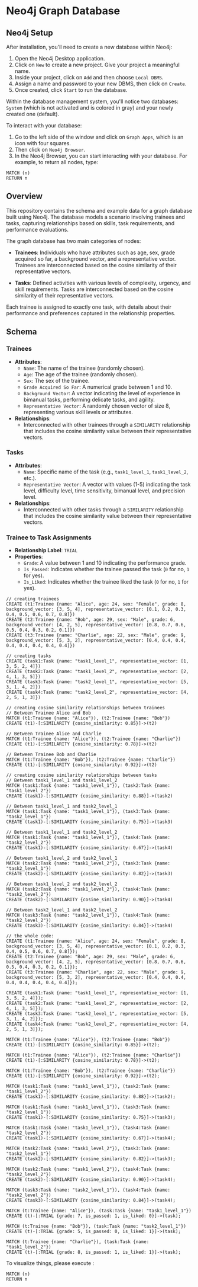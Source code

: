 # Neo4j Graph Database

## Neo4j Setup

After installation, you'll need to create a new database within Neo4j:

1. Open the Neo4j Desktop application.
2. Click on `New` to create a new project. Give your project a meaningful name.
3. Inside your project, click on `Add` and then choose `Local DBMS`.
4. Assign a name and password to your new DBMS, then click on `Create`.
5. Once created, click `Start` to run the database.

Within the database management system, you'll notice two databases: `System` (which is not activated and is colored in gray) and your newly created one (default).

To interact with your database:

1. Go to the left side of the window and click on `Graph Apps`, which is an icon with four squares.
2. Then click on `Neo4j Browser`.
3. In the Neo4j Browser, you can start interacting with your database. For example, to return all nodes, type:

```cypher
MATCH (n)
RETURN n
```

## Overview

This repository contains the schema and example data for a graph database built using Neo4j. The database models a scenario involving trainees and tasks, capturing relationships based on skills, task requirements, and performance evaluations.

The graph database has two main categories of nodes:

- **Trainees**: Individuals who have attributes such as age, sex, grade acquired so far, a background vector, and a representative vector. Trainees are interconnected based on the cosine similarity of their representative vectors.
  
- **Tasks**: Defined activities with various levels of complexity, urgency, and skill requirements. Tasks are interconnected based on the cosine similarity of their representative vectors.

Each trainee is assigned to exactly one task, with details about their performance and preferences captured in the relationship properties.

## Schema

### Trainees

- **Attributes**:
  - `Name`: The name of the trainee (randomly chosen).
  - `Age`: The age of the trainee (randomly chosen).
  - `Sex`: The sex of the trainee.
  - `Grade Acquired So Far`: A numerical grade between 1 and 10.
  - `Background Vector`: A vector indicating the level of experience in bimanual tasks, performing delicate tasks, and agility.
  - `Representative Vector`: A randomly chosen vector of size 8, representing various skill levels or attributes.
- **Relationships**:
  - Interconnected with other trainees through a `SIMILARITY` relationship that includes the cosine similarity value between their representative vectors.

### Tasks

- **Attributes**:
  - `Name`: Specific name of the task (e.g., `task1_level_1`, `task1_level_2`, etc.).
  - `Representative Vector`: A vector with values (1-5) indicating the task level, difficulty level, time sensitivity, bimanual level, and precision level.
- **Relationships**:
  - Interconnected with other tasks through a `SIMILARITY` relationship that includes the cosine similarity value between their representative vectors.

### Trainee to Task Assignments

- **Relationship Label**: `TRIAL`
- **Properties**:
  - `Grade`: A value between 1 and 10 indicating the performance grade.
  - `Is_Passed`: Indicates whether the trainee passed the task (`0` for no, `1` for yes).
  - `Is_Liked`: Indicates whether the trainee liked the task (`0` for no, `1` for yes).



```cypher
// creating trainees
CREATE (t1:Trainee {name: "Alice", age: 24, sex: "Female", grade: 8, background_vector: [3, 5, 4], representative_vector: [0.1, 0.2, 0.3, 0.4, 0.5, 0.6, 0.7, 0.8]})
CREATE (t2:Trainee {name: "Bob", age: 29, sex: "Male", grade: 6, background_vector: [4, 2, 5], representative_vector: [0.8, 0.7, 0.6, 0.5, 0.4, 0.3, 0.2, 0.1]})
CREATE (t3:Trainee {name: "Charlie", age: 22, sex: "Male", grade: 9, background_vector: [5, 3, 2], representative_vector: [0.4, 0.4, 0.4, 0.4, 0.4, 0.4, 0.4, 0.4]})
```

```cypher
// creating tasks
CREATE (task1:Task {name: "task1_level_1", representative_vector: [1, 3, 5, 2, 4]})
CREATE (task2:Task {name: "task1_level_2", representative_vector: [2, 4, 1, 3, 5]})
CREATE (task3:Task {name: "task2_level_1", representative_vector: [5, 3, 1, 4, 2]})
CREATE (task4:Task {name: "task2_level_2", representative_vector: [4, 2, 5, 1, 3]})
```

```cypher
// creating cosine similarity relationships between trainees
// Between Trainee Alice and Bob
MATCH (t1:Trainee {name: "Alice"}), (t2:Trainee {name: "Bob"})
CREATE (t1)-[:SIMILARITY {cosine_similarity: 0.85}]->(t2)

// Between Trainee Alice and Charlie
MATCH (t1:Trainee {name: "Alice"}), (t2:Trainee {name: "Charlie"})
CREATE (t1)-[:SIMILARITY {cosine_similarity: 0.78}]->(t2)

// Between Trainee Bob and Charlie
MATCH (t1:Trainee {name: "Bob"}), (t2:Trainee {name: "Charlie"})
CREATE (t1)-[:SIMILARITY {cosine_similarity: 0.92}]->(t2)
```

```cypher
// creating cosine similarity relationships between tasks
// Between task1_level_1 and task1_level_2
MATCH (task1:Task {name: "task1_level_1"}), (task2:Task {name: "task1_level_2"})
CREATE (task1)-[:SIMILARITY {cosine_similarity: 0.88}]->(task2)

// Between task1_level_1 and task2_level_1
MATCH (task1:Task {name: "task1_level_1"}), (task3:Task {name: "task2_level_1"})
CREATE (task1)-[:SIMILARITY {cosine_similarity: 0.75}]->(task3)

// Between task1_level_1 and task2_level_2
MATCH (task1:Task {name: "task1_level_1"}), (task4:Task {name: "task2_level_2"})
CREATE (task1)-[:SIMILARITY {cosine_similarity: 0.67}]->(task4)

// Between task1_level_2 and task2_level_1
MATCH (task2:Task {name: "task1_level_2"}), (task3:Task {name: "task2_level_1"})
CREATE (task2)-[:SIMILARITY {cosine_similarity: 0.82}]->(task3)

// Between task1_level_2 and task2_level_2
MATCH (task2:Task {name: "task1_level_2"}), (task4:Task {name: "task2_level_2"})
CREATE (task2)-[:SIMILARITY {cosine_similarity: 0.90}]->(task4)

// Between task2_level_1 and task2_level_2
MATCH (task3:Task {name: "task2_level_1"}), (task4:Task {name: "task2_level_2"})
CREATE (task3)-[:SIMILARITY {cosine_similarity: 0.84}]->(task4)
```

```cypher
// the whole code:
CREATE (t1:Trainee {name: "Alice", age: 24, sex: "Female", grade: 8, background_vector: [3, 5, 4], representative_vector: [0.1, 0.2, 0.3, 0.4, 0.5, 0.6, 0.7, 0.8]});
CREATE (t2:Trainee {name: "Bob", age: 29, sex: "Male", grade: 6, background_vector: [4, 2, 5], representative_vector: [0.8, 0.7, 0.6, 0.5, 0.4, 0.3, 0.2, 0.1]});
CREATE (t3:Trainee {name: "Charlie", age: 22, sex: "Male", grade: 9, background_vector: [5, 3, 2], representative_vector: [0.4, 0.4, 0.4, 0.4, 0.4, 0.4, 0.4, 0.4]});

CREATE (task1:Task {name: "task1_level_1", representative_vector: [1, 3, 5, 2, 4]});
CREATE (task2:Task {name: "task1_level_2", representative_vector: [2, 4, 1, 3, 5]});
CREATE (task3:Task {name: "task2_level_1", representative_vector: [5, 3, 1, 4, 2]});
CREATE (task4:Task {name: "task2_level_2", representative_vector: [4, 2, 5, 1, 3]});

MATCH (t1:Trainee {name: "Alice"}), (t2:Trainee {name: "Bob"})
CREATE (t1)-[:SIMILARITY {cosine_similarity: 0.85}]->(t2);

MATCH (t1:Trainee {name: "Alice"}), (t2:Trainee {name: "Charlie"})
CREATE (t1)-[:SIMILARITY {cosine_similarity: 0.78}]->(t2);

MATCH (t1:Trainee {name: "Bob"}), (t2:Trainee {name: "Charlie"})
CREATE (t1)-[:SIMILARITY {cosine_similarity: 0.92}]->(t2);

MATCH (task1:Task {name: "task1_level_1"}), (task2:Task {name: "task1_level_2"})
CREATE (task1)-[:SIMILARITY {cosine_similarity: 0.88}]->(task2);

MATCH (task1:Task {name: "task1_level_1"}), (task3:Task {name: "task2_level_1"})
CREATE (task1)-[:SIMILARITY {cosine_similarity: 0.75}]->(task3);

MATCH (task1:Task {name: "task1_level_1"}), (task4:Task {name: "task2_level_2"})
CREATE (task1)-[:SIMILARITY {cosine_similarity: 0.67}]->(task4);

MATCH (task2:Task {name: "task1_level_2"}), (task3:Task {name: "task2_level_1"})
CREATE (task2)-[:SIMILARITY {cosine_similarity: 0.82}]->(task3);

MATCH (task2:Task {name: "task1_level_2"}), (task4:Task {name: "task2_level_2"})
CREATE (task2)-[:SIMILARITY {cosine_similarity: 0.90}]->(task4);

MATCH (task3:Task {name: "task2_level_1"}), (task4:Task {name: "task2_level_2"})
CREATE (task3)-[:SIMILARITY {cosine_similarity: 0.84}]->(task4);

MATCH (t:Trainee {name: "Alice"}), (task:Task {name: "task1_level_1"})
CREATE (t)-[:TRIAL {grade: 7, is_passed: 1, is_liked: 0}]->(task);

MATCH (t:Trainee {name: "Bob"}), (task:Task {name: "task2_level_1"})
CREATE (t)-[:TRIAL {grade: 5, is_passed: 0, is_liked: 1}]->(task);

MATCH (t:Trainee {name: "Charlie"}), (task:Task {name: "task1_level_2"})
CREATE (t)-[:TRIAL {grade: 8, is_passed: 1, is_liked: 1}]->(task);
```

To visualize things, please execute :

```cypher
MATCH (n)
RETURN n
```
